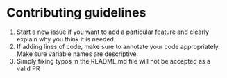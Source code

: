 # Contributing guidelines 

1. Start a new issue if you want to add a particular feature and clearly explain why you think it is needed. 
2. If adding lines of code, make sure to annotate your code appropriately. Make sure variable names are descriptive. 
3. Simply fixing typos in the README.md file will not be accepted as a valid PR 
